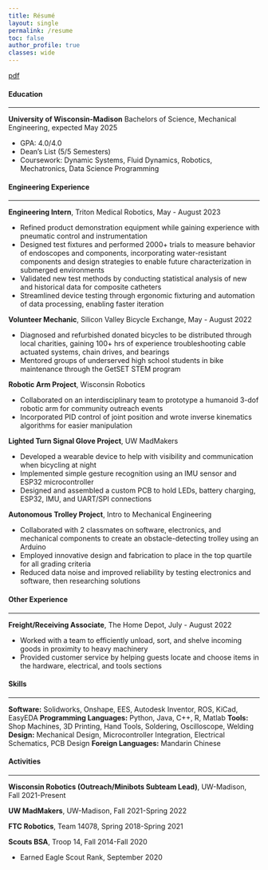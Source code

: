 ```yaml
---
title: Résumé
layout: single
permalink: /resume
toc: false
author_profile: true
classes: wide
---
```

[pdf](assets/R%20Marlow%20Resume.pdf)

#### Education
___
**University of Wisconsin-Madison**
Bachelors of Science, Mechanical Engineering, expected May 2025
* GPA: 4.0/4.0
* Dean’s List (5/5 Semesters)
* Coursework: Dynamic Systems, Fluid Dynamics, Robotics, Mechatronics, Data Science Programming

#### Engineering Experience
___
**Engineering Intern**, Triton Medical Robotics, May - August 2023
* Refined product demonstration equipment while gaining experience with pneumatic control and instrumentation
* Designed test fixtures and performed 2000+ trials to measure behavior of endoscopes and components, incorporating water-resistant components and design strategies to enable future characterization in submerged environments
* Validated new test methods by conducting statistical analysis of new and historical data for composite catheters
* Streamlined device testing through ergonomic fixturing and automation of data processing, enabling faster iteration

**Volunteer Mechanic**, Silicon Valley Bicycle Exchange, May - August 2022
* Diagnosed and refurbished donated bicycles to be distributed through local charities, gaining 100+ hrs of experience troubleshooting cable actuated systems, chain drives, and bearings
* Mentored groups of underserved high school students in bike maintenance through the GetSET STEM program 

**Robotic Arm Project**, Wisconsin Robotics
* Collaborated on an interdisciplinary team to prototype a humanoid 3-dof robotic arm for community outreach events
* Incorporated PID control of joint position and wrote inverse kinematics algorithms for easier manipulation

**Lighted Turn Signal Glove Project**, UW MadMakers
* Developed a wearable device to help with visibility and communication when bicycling at night
* Implemented simple gesture recognition using an IMU sensor and ESP32 microcontroller 
* Designed and assembled a custom PCB to hold LEDs, battery charging, ESP32, IMU, and UART/SPI connections

**Autonomous Trolley Project**, Intro to Mechanical Engineering
* Collaborated with 2 classmates on software, electronics, and mechanical components to create an obstacle-detecting trolley using an Arduino
* Employed innovative design and fabrication to place in the top quartile for all grading criteria
* Reduced data noise and improved reliability by testing electronics and software, then researching solutions

#### Other Experience
___
**Freight/Receiving Associate**, The Home Depot, July - August 2022
* Worked with a team to efficiently unload, sort, and shelve incoming goods in proximity to heavy machinery
* Provided customer service by helping guests locate and choose items in the hardware, electrical, and tools sections

#### Skills
___
**Software:** 			Solidworks, Onshape, EES, Autodesk Inventor, ROS, KiCad, EasyEDA
**Programming Languages:** 	Python, Java, C++, R, Matlab
**Tools:** 				Shop Machines, 3D Printing, Hand Tools, Soldering, Oscilloscope, Welding
**Design:** 			Mechanical Design, Microcontroller Integration, Electrical Schematics, PCB Design
**Foreign Languages:** 		Mandarin Chinese

#### Activities
___
**Wisconsin Robotics (Outreach/Minibots Subteam Lead)**, UW-Madison, Fall 2021-Present

**UW MadMakers**, UW-Madison, Fall 2021-Spring 2022

**FTC Robotics**, Team 14078, Spring 2018-Spring 2021

**Scouts BSA**, Troop 14, Fall 2014-Fall 2020
* Earned Eagle Scout Rank, September 2020
